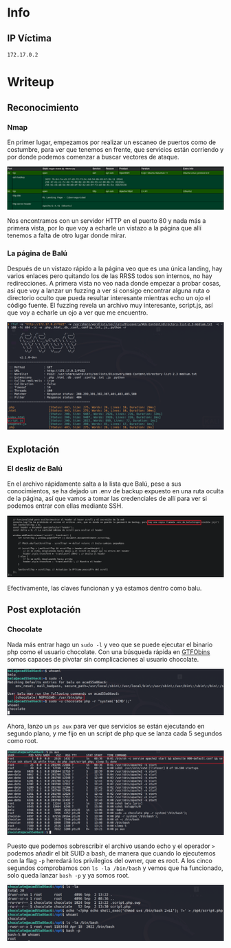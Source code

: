 # Info
## IP Víctima
```
172.17.0.2
```

# Writeup
## Reconocimiento
### Nmap
En primer lugar, empezamos por realizar un escaneo de puertos como de costumbre, para ver que tenemos en frente, que servicios están corriendo y por donde podemos comenzar a buscar vectores de ataque.

![Nmap Scan](./imgs/nmap-scan.png)

Nos encontramos con un servidor HTTP en el puerto 80 y nada más a primera vista, por lo que voy a echarle un vistazo a la página que allí tenemos a falta de otro lugar donde mirar.
### La página de Balú
Después de un vistazo rápido a la página veo que es una única landing, hay varios enlaces pero quitando los de las RRSS todos son internos, no hay redirecciones. A primera vista no veo nada donde empezar a probar cosas, así que voy a lanzar un fuzzing a ver si consigo encontrar alguna ruta o directorio oculto que pueda resultar interesante mientras echo un ojo el código fuente.
El fuzzing revela un archivo muy interesante, script.js, así que voy a echarle un ojo a ver que me encuentro.

![Fuzzing](./imgs/fuzzing.png)
## Explotación
### El desliz de Balú
En el archivo rápidamente salta a la lista que Balú, pese a sus conocimientos, se ha dejado un .env de backup expuesto en una ruta oculta de la página, así que vamos a tomar las credenciales de allí para ver si podemos entrar con ellas mediante SSH.

![Baluchingon](./imgs/baluchingon.png)

Efectivamente, las claves funcionan y ya estamos dentro como balu.
## Post explotación
### Chocolate
Nada más entrar hago un `sudo -l` y veo que se puede ejecutar el binario php como el usuario chocolate. Con una búsqueda rápida en [GTFObins](https://gtfobins.github.io/gtfobins/php/#sudo) somos capaces de pivotar sin complicaciones al usuario chocolate.

![Binario](./imgs/binario.png)

Ahora, lanzo un `ps aux` para ver que servicios se están ejecutando en segundo plano, y me fijo en un script de php que se lanza cada 5 segundos como root.

![PS Aux](./imgs/psaux.png)

Puesto que podemos sobrescribir el archivo usando echo y el operador `>` podemos añadir el bit SUID a bash, de manera que cuando lo ejecutemos con la flag `-p` heredará los privilegios del owner, que es root. A los cinco segundos comprobamos con `ls -la /bin/bash` y vemos que ha funcionado, solo queda lanzar `bash -p` y ya somos root.

![Root](./imgs/root.png)

